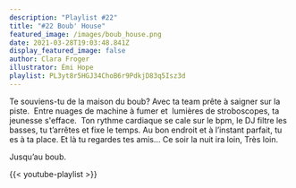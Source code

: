 ```yaml
---
description: "Playlist #22"
title: "#22 Boub' House"
featured_image: /images/boub_house.png
date: 2021-03-28T19:03:48.841Z
display_featured_image: false
author: Clara Froger
illustrator: Émi Hope
playlist: PL3yt8r5HGJ34ChoB6r9PdkjD83q5Isz3d
---
```

Te souviens-tu de la maison du boub?
Avec ta team prête à saigner sur la piste. 
Entre nuages de machine à fumer et  lumières de stroboscopes, ta jeunesse s'efface. 
Ton rythme cardiaque se cale sur le bpm, le DJ filtre les basses, tu t’arrêtes et fixe le temps.
Au bon endroit et à l’instant parfait, tu es à ta place.
Et là tu regardes tes amis…
Ce soir la nuit ira loin,
Très loin.

Jusqu’au boub.

{{< youtube-playlist >}}